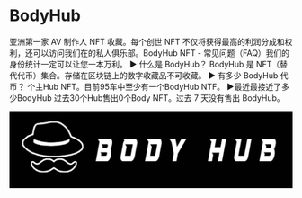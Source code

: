 # BodyHub

亚洲第一家 AV 制作人 NFT 收藏。每个创世 NFT 不仅将获得最高的利润分成和权利，还可以访问我们在的私人俱乐部。BodyHub NFT - 常见问题（FAQ）我们的身份统计一定可以让您一本万利。
▶ 什么是 BodyHub？
BodyHub 是 NFT（替代代币）集合。存储在区块链上的数字收藏品不可收藏。
▶ 有多少 BodyHub 代币？
个主Hub NFT。目前95车中至少有一个BodyHub NTF。
▶最近最接近了多少BodyHub
过去30个Hub售出0个Body NFT。过去 7 天没有售出 BodyHub。

![nft](unnamed.jpg)
